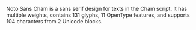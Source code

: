 Noto Sans Cham is a sans serif design for texts in the Cham script. It has multiple weights, contains 131 glyphs, 11 OpenType features, and supports 104 characters from 2 Unicode blocks.